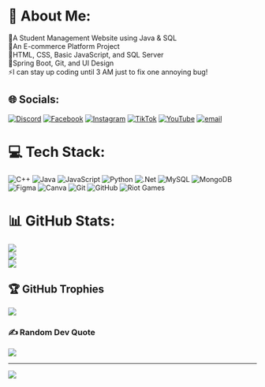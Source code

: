 # 💫 About Me:
🔭A Student Management Website using Java & SQL<br>🤝An E-commerce Platform Project<br>💬HTML, CSS, Basic JavaScript, and SQL Server<br>🌱Spring Boot, Git, and UI Design<br>⚡I can stay up coding until 3 AM just to fix one annoying bug!


## 🌐 Socials:
[![Discord](https://img.shields.io/badge/Discord-%237289DA.svg?logo=discord&logoColor=white)](https://discord.gg/@minhtien2000.) [![Facebook](https://img.shields.io/badge/Facebook-%231877F2.svg?logo=Facebook&logoColor=white)](https://facebook.com/https://www.facebook.com/minh.tien.570810) [![Instagram](https://img.shields.io/badge/Instagram-%23E4405F.svg?logo=Instagram&logoColor=white)](https://instagram.com/https://www.instagram.com/tientaca123/) [![TikTok](https://img.shields.io/badge/TikTok-%23000000.svg?logo=TikTok&logoColor=white)](https://tiktok.com/@https://www.tiktok.com/@tin.nghim.tc?is_from_webapp=1&sender_device=pc) [![YouTube](https://img.shields.io/badge/YouTube-%23FF0000.svg?logo=YouTube&logoColor=white)](https://youtube.com/@https://www.youtube.com/@tienminh7999) [![email](https://img.shields.io/badge/Email-D14836?logo=gmail&logoColor=white)](mailto:minhtien20070@gmail.) 

# 💻 Tech Stack:
![C++](https://img.shields.io/badge/c++-%2300599C.svg?style=for-the-badge&logo=c%2B%2B&logoColor=white) ![Java](https://img.shields.io/badge/java-%23ED8B00.svg?style=for-the-badge&logo=openjdk&logoColor=white) ![JavaScript](https://img.shields.io/badge/javascript-%23323330.svg?style=for-the-badge&logo=javascript&logoColor=%23F7DF1E) ![Python](https://img.shields.io/badge/python-3670A0?style=for-the-badge&logo=python&logoColor=ffdd54) ![.Net](https://img.shields.io/badge/.NET-5C2D91?style=for-the-badge&logo=.net&logoColor=white) ![MySQL](https://img.shields.io/badge/mysql-4479A1.svg?style=for-the-badge&logo=mysql&logoColor=white) ![MongoDB](https://img.shields.io/badge/MongoDB-%234ea94b.svg?style=for-the-badge&logo=mongodb&logoColor=white) ![Figma](https://img.shields.io/badge/figma-%23F24E1E.svg?style=for-the-badge&logo=figma&logoColor=white) ![Canva](https://img.shields.io/badge/Canva-%2300C4CC.svg?style=for-the-badge&logo=Canva&logoColor=white) ![Git](https://img.shields.io/badge/git-%23F05033.svg?style=for-the-badge&logo=git&logoColor=white) ![GitHub](https://img.shields.io/badge/github-%23121011.svg?style=for-the-badge&logo=github&logoColor=white) ![Riot Games](https://img.shields.io/badge/riotgames-D32936.svg?style=for-the-badge&logo=riotgames&logoColor=white)
# 📊 GitHub Stats:
![](https://github-readme-stats.vercel.app/api?username=MinhTien&theme=dark&hide_border=false&include_all_commits=false&count_private=false)<br/>
![](https://nirzak-streak-stats.vercel.app/?user=MinhTien&theme=dark&hide_border=false)<br/>
![](https://github-readme-stats.vercel.app/api/top-langs/?username=MinhTien&theme=dark&hide_border=false&include_all_commits=false&count_private=false&layout=compact)

## 🏆 GitHub Trophies
![](https://github-profile-trophy.vercel.app/?username=MinhTien&theme=radical&no-frame=false&no-bg=true&margin-w=4)

### ✍️ Random Dev Quote
![](https://quotes-github-readme.vercel.app/api?type=horizontal&theme=radical)

---
[![](https://visitcount.itsvg.in/api?id=MinhTien&icon=0&color=0)](https://visitcount.itsvg.in)

<!-- Proudly created with GPRM ( https://gprm.itsvg.in ) -->

